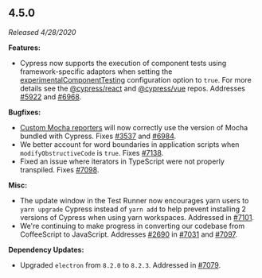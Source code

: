 ## 4.5.0

*Released 4/28/2020*

**Features:**

- Cypress now supports the execution of component tests using framework-specific adaptors when setting the [experimentalComponentTesting](/guides/references/configuration#Experiments) configuration option to `true`.  For more details see the [@cypress/react](https://github.com/cypress-io/cypress/tree/master/npm/react) and [@cypress/vue](https://github.com/cypress-io/cypress/tree/master/npm/vue) repos. Addresses [#5922](https://github.com/cypress-io/cypress/issues/5922) and [#6968](https://github.com/cypress-io/cypress/issues/6968).

**Bugfixes:**

- [Custom Mocha reporters](/guides/tooling/reporters) will now correctly use the version of Mocha bundled with Cypress. Fixes [#3537](https://github.com/cypress-io/cypress/issues/3537) and [#6984](https://github.com/cypress-io/cypress/issues/6984).
- We better account for word boundaries in application scripts when `modifyObstructiveCode` is `true`. Fixes [#7138](https://github.com/cypress-io/cypress/issues/7138).
- Fixed an issue where iterators in TypeScript were not properly transpiled. Fixes [#7098](https://github.com/cypress-io/cypress/issues/7098).

**Misc:**

- The update window in the Test Runner now encourages yarn users to `yarn upgrade` Cypress instead of `yarn add` to help prevent installing 2 versions of Cypress when using yarn workspaces. Addressed in [#7101](https://github.com/cypress-io/cypress/pull/7101).
- We're continuing to make progress in converting our codebase from CoffeeScript to JavaScript. Addresses [#2690](https://github.com/cypress-io/cypress/issues/2690) in [#7031](https://github.com/cypress-io/cypress/pull/7031) and [#7097](https://github.com/cypress-io/cypress/pull/7097).

**Dependency Updates:**

- Upgraded `electron` from `8.2.0` to `8.2.3`. Addressed in [#7079](https://github.com/cypress-io/cypress/pull/7079).

